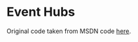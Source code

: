 # Event Hubs
Original code taken from MSDN code [here](https://code.msdn.microsoft.com/Service-Bus-Event-Hub-286fd097).
